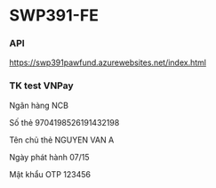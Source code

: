 # SWP391-FE
### API

https://swp391pawfund.azurewebsites.net/index.html

### TK test VNPay

Ngân hàng NCB 

Số thẻ 9704198526191432198 

Tên chủ thẻ NGUYEN VAN A 

Ngày phát hành 07/15 

Mật khẩu OTP 123456